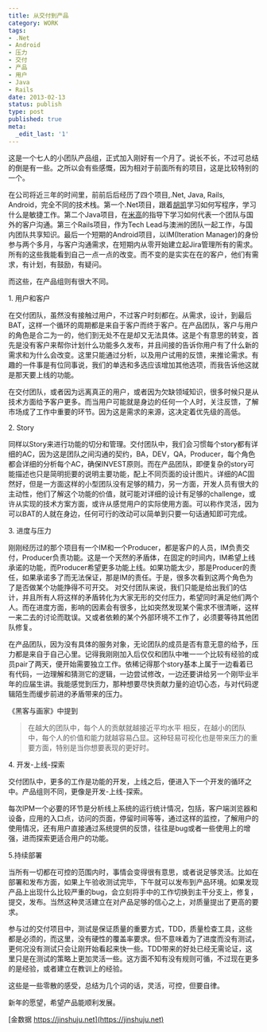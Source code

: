 ```yaml
---
title: 从交付到产品
category: WORK
tags:
- .Net
- Android
- 压力
- 交付
- 产品
- 用户
- Java
- Rails
date: 2013-02-13
status: publish
type: post
published: true
meta:
  _edit_last: '1'
---
```

这是一个七人的小团队产品组，正式加入刚好有一个月了。说长不长，不过可总结的倒是有一些。之所以会有些感慨，因为相对于前面所有的项目，这是比较特别的一个。

在公司将近三年的时间里，前前后后经历了四个项目,.Net, Java, Rails, Android，完全不同的技术栈。第一个.Net项目，跟着[胡凯](http://www.iamhukai.com)学习如何写程序，学习什么是敏捷工作。第二个Java项目，在[米高](http://michael.nona.name)的指导下学习如何代表一个团队与国外的客户沟通。第三个Rails项目，作为Tech Lead与澳洲的团队一起工作，与国内团队共享知识。最后一个短期的Android项目，以IM(Iteration Manager)的身份参与两个多月，与客户沟通需求，在短期内从零开始建立起Jira管理所有的需求。所有的这些我能看到自己一点一点的改变。而不变的是实实在在的客户，他们有需求，有计划，有鼓励，有疑问。

而这些，在产品组则有很大不同。

1\. 用户和客户

在交付团队，虽然没有接触过用户，不过客户时刻都在。从需求，设计，到最后BAT，这样一个循环的周期都是来自于客户而终于客户。在产品团队，客户与用户的角色是合二为一的，他们到无处不在是却又无法具体。这是个有意思的转变，首先是没有客户来帮你计划什么功能多久发布，并且间接的告诉你用户有了什么新的需求和为什么会改变。这里只能通过分析，以及用户试用的反馈，来推论需求。有趣的一件事是有位同事说，我们的单选和多选应该增加其他选项，而我告诉他这就是那天要上线的功能。

在交付团队，或者因为远离真正的用户，或者因为欠缺领域知识，很多时候只是从技术方面给予客户更多。而当用户可能就是身边的任何一个人时，关注反馈，了解市场成了工作中重要的环节。因为这是需求的来源，这决定着优先级的高低。

2\. Story

同样以Story来进行功能的切分和管理。交付团队中，我们会习惯每个story都有详细的AC，因为这是团队之间沟通的契约，BA，DEV，QA，Producer，每个角色都会详细的分析每个AC，确保INVEST原则。而在产品团队，即便复杂的story可能描述也只是简明扼要的说明主要功能，配上不同页面的设计图片。详细的AC固然好，但是一方面这样的小型团队没有足够的精力，另一方面，开发人员有很大的主动性，他们了解这个功能的价值，就可能对详细的设计有足够的challenge，或许从实现的技术方案方面，或许从感觉用户的实际使用方面。可以称作灵活，因为可以BAT的人就在身边，任何可行的改动可以简单到只要一句话通知即可完成。

3\. 进度与压力

刚刚经历过的那个项目有一个IM和一个Producer，都是客户的人员，IM负责交付，Producer负责功能。这是一个天然的矛盾体，在固定的时间内，IM希望上线承诺的功能，而Producer希望更多功能上线。如果功能太少，那是Producer的责任，如果承诺多了而无法保证，那是IM的责任。于是，很多次看到这两个角色为了是否做某个功能挣得不可开交。 对交付团队来说，我们只能是给出我们的估计，并且所有人将这样的矛盾转化为大家无形的交付压力，希望同时满足他们两个人。而在进度方面，影响的因素会有很多，比如突然发现某个需求不很清晰，这样一来二去的讨论而耽误。又或者依赖的某个外部环境不工作了，必须要等待其他团队修复。

在产品团队，因为没有具体的服务对象，无论团队的成员是否有意无意的给予，压力都是来自于自己心里。记得我刚刚加入后仅仅和团队中唯一一个比较有经验的成员pair了两天，便开始需要独立工作。依稀记得那个story基本上属于一边看着已有代码，一边理解和猜测它的逻辑，一边尝试修改，一边还要讲给另一个刚毕业半年的应届生讲。我能感觉到压力，那种想要尽快贡献力量的迫切心态，与对代码逻辑陌生而缓步前进的矛盾带来的压力。

《黑客与画家》中提到
>在越大的团队中，每个人的贡献就越接近平均水平
相反，在越小的团队中，每个人的价值和能力就越容易凸显。这种轻易可视化也是带来压力的重要方面，特别是当你想要表现的更好时。

4\. 开发-上线-探索

交付团队中，更多的工作是功能的开发，上线之后，便进入下一个开发的循环之中。产品组则不同，更像是开发-上线-探索。

每次IPM一个必要的环节是分析线上系统的运行统计情况，包括，客户端浏览器和设备，应用的入口点，访问的页面，停留时间等等，通过这样的监控，了解用户的使用情况，还有用户直接通过系统提供的反馈，往往是bug或者一些使用上的增强，进而探索更适合用户的功能。

5\.持续部署

当所有一切都在可控的范围内时，事情会变得很有意思，或者说足够灵活。比如在部署和发布方面，如果上午验收测试完毕，下午就可以发布到产品环境。如果发现产品上出现什么比较严重的bug，会立刻将手中的工作切换到主干分支上，修复，提交，发布。当然这种灵活建立在对产品足够的信心之上，对质量提出了更高的要求。

参与过的交付项目中，测试是保证质量的重要方式，TDD，质量检查工具，这些都是必须的，而这里，没有硬性的覆盖率要求。但不意味着为了进度而没有测试，更何况没有测试只会让刚开始看起来快一些。TDD带来的好处已经无需论证，这里只是在测试的策略上更加灵活一些。这方面不知有没有规则可循，不过现在更多的是经验，或者建立在教训上的经验。

这些是一些零散的感受，总结为几个词的话，灵活，可控，但要自律。

新年的愿望，希望产品能顺利发展。

[金数据  https://jinshuju.net](https://jinshuju.net)
